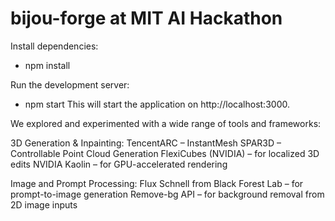 # bijou-forge at MIT AI Hackathon
Install dependencies:

- npm install
  
Run the development server:
- npm start
This will start the application on http://localhost:3000.

We explored and experimented with a wide range of tools and frameworks:

3D Generation & Inpainting:
TencentARC – InstantMesh 
SPAR3D – Controllable Point Cloud Generation
FlexiCubes (NVIDIA) – for localized 3D edits
NVIDIA Kaolin – for GPU-accelerated rendering

Image and Prompt Processing:
Flux Schnell from Black Forest Lab – for prompt-to-image generation
Remove-bg API – for background removal from 2D image inputs


